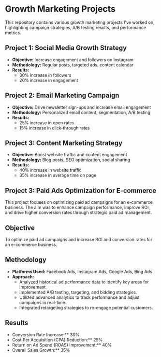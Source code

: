 # Growth Marketing Projects

This repository contains various growth marketing projects I've worked on, highlighting campaign strategies, A/B testing results, and performance metrics.

## Project 1: Social Media Growth Strategy
- **Objective:** Increase engagement and followers on Instagram
- **Methodology:** Regular posts, targeted ads, content calendar
- **Results:** 
  - 30% increase in followers
  - 20% increase in engagement

## Project 2: Email Marketing Campaign
- **Objective:** Drive newsletter sign-ups and increase email engagement
- **Methodology:** Personalized email content, segmentation, A/B testing
- **Results:** 
  - 25% increase in open rates
  - 15% increase in click-through rates

## Project 3: Content Marketing Strategy
- **Objective:** Boost website traffic and content engagement
- **Methodology:** Blog posts, SEO optimization, social sharing
- **Results:** 
  - 40% increase in website traffic
  - 35% increase in average time on page
 
## Project 3: Paid Ads Optimization for E-commerce

This project focuses on optimizing paid ad campaigns for an e-commerce business. The aim was to enhance campaign performance, improve ROI, and drive higher conversion rates through strategic paid ad management.

## Objective
To optimize paid ad campaigns and increase ROI and conversion rates for an e-commerce business.

## Methodology
- **Platforms Used:** Facebook Ads, Instagram Ads, Google Ads, Bing Ads
- **Approach:** 
  - Analyzed historical ad performance data to identify key areas for improvement.
  - Implemented A/B testing, targeting, and bidding strategies.
  - Utilized advanced analytics to track performance and adjust campaigns in real-time.
  - Integrated retargeting strategies to re-engage potential customers.

## Results
- Conversion Rate Increase:** 30%
- Cost Per Acquisition (CPA) Reduction:** 25%
- Return on Ad Spend (ROAS) Improvement:** 40%
- Overall Sales Growth:** 35%
